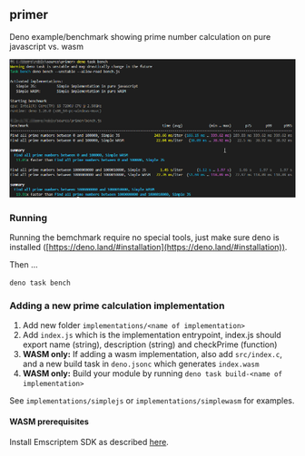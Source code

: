 ## primer

Deno example/benchmark showing prime number calculation on pure javascript vs. wasm

<img src="/primer.png">

### Running

Running the bemchmark require no special tools, just make sure deno is installed ([https://deno.land/#installation](https://deno.land/#installation)).

Then ...

```deno task bench```

### Adding a new prime calculation implementation

1.   Add new folder `implementations/<name of implementation>`
2.   Add `index.js` which is the implementation entrypoint, index.js should export name (string), description (string) and checkPrime (function)
3.   **WASM only:**  If adding a wasm implementation, also add `src/index.c`, and a new build task in `deno.jsonc` which generates `index.wasm`
4.   **WASM only:**  Build your module by running ```deno task build-<name of implementation>```

See `implementations/simplejs` or `implementations/simplewasm` for examples.

#### WASM prerequisites

Install Emscriptem SDK as described [here](https://emscripten.org/docs/getting_started/downloads.html).